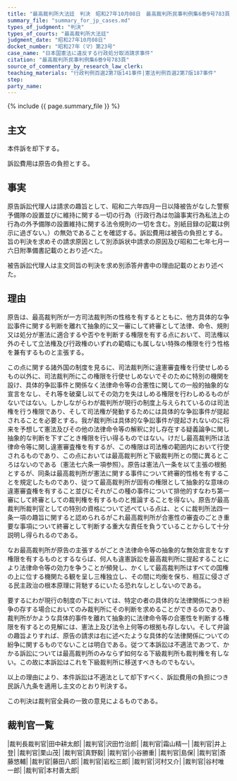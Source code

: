 ```yaml
---
title: "最高裁判所大法廷　判決　昭和27年10月08日　最高裁判所民事判例集6巻9号783頁"
summary_file: "summary_for_jp_cases.md"
types_of_judgment: "判決"
types_of_courts: "最高裁判所大法廷"
judgment_date: "昭和27年10月08日"
docket_number: "昭和27年（マ）第23号"
case_name: "日本国憲法に違反する行政処分取消請求事件"
citation: "最高裁判所民事判例集6巻9号783頁"
source_of_commentary_by_research_law_clerk:
teaching_materials: "行政判例百選2第7版141事件|憲法判例百選2第7版187事件"
step:
party_name:
---
```







{% include {{ page.summary_file }}  %}















## 主文


本件訴を却下する。

訴訟費用は原告の負担とする。





## 事実



原告訴訟代理人は請求の趣旨として、昭和二六年四月一日以降被告がなした警察予備隊の設置並びに維持に関する一切の行為（行政行為は勿論事実行為私法上の行為の外予備隊の設置維持に関する法令規則の一切を含む。別紙目録の記載は例示に過ぎない。）の無効であることを確認する。訴訟費用は被告の負担とする。旨の判決を求めその請求原因として別添訴状中請求の原因及び昭和二七年七月一六日附準備書記載のとおり述べた。

被告訴訟代理人は主文同旨の判決を求め別添答弁書中の理由記載のとおり述べた。





## 理由



原告は、最高裁判所が一方司法裁判所の性格を有するとともに、他方具体的な争訟事件に関する判断を離れて抽象的に又一審にして終審として法律、命令、規則又は処分が憲法に適合するや否やを判断する権限を有する点において、司法権以外のそして立法権及び行政権のいずれの範疇にも属しない特殊の権限を行う性格を兼有するものと主張する。

この点に関する諸外国の制度を見るに、司法裁判所に違憲審査権を行使せしめるもの以外に、司法裁判所にこの権限を行使せしめないでそのために特別の機関を設け、具体的争訟事件と関係なく法律命令等の合憲性に関しての一般的抽象的な宣言をなし、それ等を破棄し以てその効力を失はしめる権限を行わしめるものがないではない。しかしながらわが裁判所が現行の制度上与えられているのは司法権を行う権限であり、そして司法権が発動するためには具体的な争訟事件が提起されることを必要とする。我が裁判所は具体的な争訟事件が提起されないのに将来を予想して憲法及びその他の法律命令等の解釈に対し存在する疑義論争に関し抽象的な判断を下すごとき権限を行い得るものではない。けだし最高裁判所は法律命令等に関し違憲審査権を有するが、この権限は司法権の範囲内において行使されるものであり、この点においては最高裁判所と下級裁判所との間に異るところはないのである（憲法七六条一項参照）。原告は憲法八一条を以て主張の根拠とするが、同条は最高裁判所が憲法に関する事件について終審的性格を有することを規定したものであり、従つて最高裁判所が固有の権限として抽象的な意味の違憲審査権を有すること並びにそれがこの種の事件について排他的すなわち第一審にして終審としての裁判権を有するものと推論することを得ない。原告が最高裁判所裁判官としての特別の資格について述べている点は、とくに裁判所法四一条一項の趣旨に関すると認められるがこれ最高裁判所が合憲性の審査のごとき重要な事項について終審として判断する重大な責任を負うていることからして十分説明し得られるのである。

なお最高裁判所が原告の主張するがごとき法律命令等の抽象的な無効宣言をなす権限を有するものとするならば、何人も違憲訴訟を最高裁判所に提起することにより法律命令等の効力を争うことが頻発し、かくして最高裁判所はすべての国権の上に位する機関たる観を呈し三権独立し、その間に均衡を保ち、相互に侵さざる民主政治の根本原理に背馳するにいたる恐れなしとしないのである。

要するにわが現行の制度の下においては、特定の者の具体的な法律関係につき紛争の存する場合においてのみ裁判所にその判断を求めることができるのであり、裁判所がかような具体的事件を離れて抽象的に法律命令等の合憲性を判断する権限を有するとの見解には、憲法上及び法令上何等の根拠も存しない。そして弁論の趣旨よりすれば、原告の請求は右に述べたような具体的な法律関係についての紛争に関するものでないことは明白である。従つて本訴訟は不適法であつて、かかる訴訟については最高裁判所のみならず如何なる下級裁判所も裁判権を有しない。この故に本訴訟はこれを下級裁判所に移送すべきものでもない。

以上の理由により、本件訴訟は不適法として却下すべく、訴訟費用の負担につき民訴八九条を適用し主文のとおり判決する。

この判決は裁判官全員の一致の意見によるものである。

## 裁判官一覧

|裁判長裁判官|田中耕太郎|
|裁判官|沢田竹治郎|
|裁判官|霜山精一|
|裁判官|井上登|
|裁判官|栗山茂|
|裁判官|真野毅|
|裁判官|小谷勝重|
|裁判官|島保|
|裁判官|斎藤悠輔|
|裁判官|藤田八郎|
|裁判官|岩松三郎|
|裁判官|河村又介|
|裁判官|谷村唯一郎|
|裁判官|本村善太郎|



